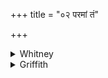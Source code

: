 +++
title = "०२ परमां तं"

+++

<details><summary>Whitney</summary>

### Translation
2. Let Indra, Vritra-slayer, thrust him to the most distant distance,  
whence he shall not come back, through constant years (*sámā*).

### Notes
Ppp.TB.Āp. read *tvā* for *tám* in **a**, and TB.Āp. *nayatu* for  
*nudatu* in **b**, while Ppp. has, for **b**, *indro devo acīkḷpat;* all  
three have *-yasi* at end of **c**.
</details>

<details><summary>Griffith</summary>

Indra, Foe-Slayer, drive him forth into the distance most remote, Whence never more shall be return in all the years that are to come.
</details>
